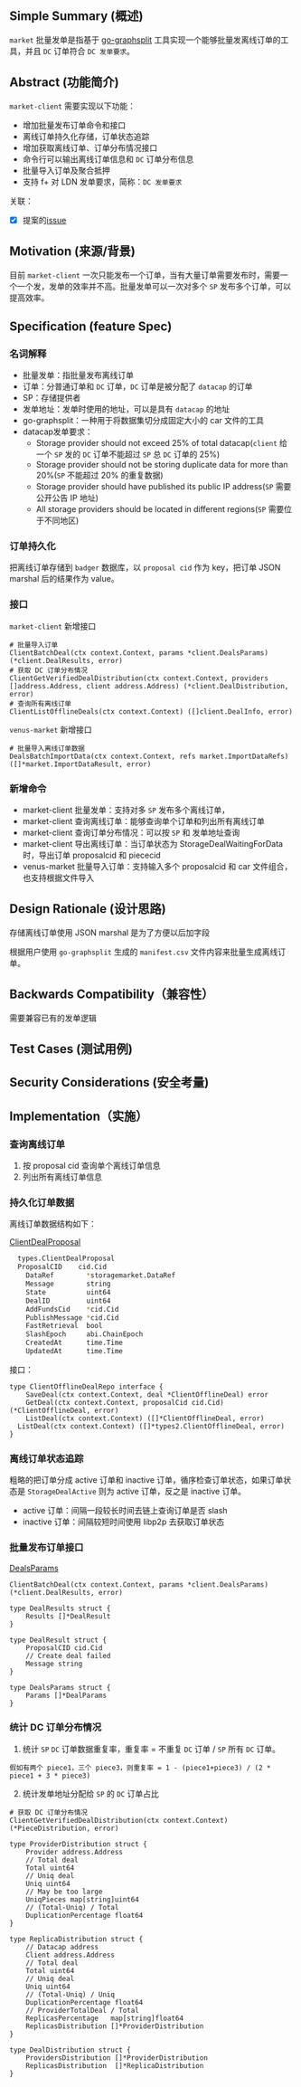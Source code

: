 <!--着重借鉴了FIP的模版：[这里](https://raw.githubusercontent.com/filecoin-project/FIPs/master/templates/template_FTP.md)-->

## Simple Summary (概述)
<!--"If you can't explain it simply, you don't understand it well enough." Provide a simplified and layman-accessible explanation of the design.-->
<!--俗话说："如果你不能以简单的话解释，说明你还不够懂他"提供一个简单的，非技术人员也能理解的介绍。-->

`market` 批量发单是指基于 [go-graphsplit](https://github.com/filedrive-team/go-graphsplit) 工具实现一个能够批量发离线订单的工具，并且 `DC` 订单符合 `DC 发单要求`。

## Abstract (功能简介)
<!--A short (~200 word) description of the technical issue being addressed.-->
<!--一个简短的200字以内的，描述当前的功能设计。-->

`market-client` 需要实现以下功能：

* 增加批量发布订单命令和接口
* 离线订单持久化存储，订单状态追踪
* 增加获取离线订单、订单分布情况接口
* 命令行可以输出离线订单信息和 `DC` 订单分布信息
* 批量导入订单及聚合抵押
* 支持 f+ 对 LDN 发单要求，简称：`DC 发单要求`

关联：
- [x] 提案的[issue](https://github.com/filecoin-project/venus/issues/5809)

## Motivation (来源/背景)
<!--The motivation is critical for new feature design that want to change the product. It should clearly explain why the existing product specification is inadequate to address the problem that this new feature solves.-->
<!--功能设计动机是很重要的。当前现有产品的哪儿些不足，功能需求的来源和背景，等等。在这个feature（设计）完成后，哪儿些问题会得到解决？-->

目前 `market-client` 一次只能发布一个订单，当有大量订单需要发布时，需要一个一个发，发单的效率并不高。批量发单可以一次对多个 `SP` 发布多个订单，可以提高效率。

## Specification (feature Spec)
<!--The technical specification should describe the syntax and semantics of any new feature. The specification should be detailed enough to allow others to easily translate into product implementations. -->
<!--具体的技术spec，需要对feature的syntax，semantics进行描述。Spec需要能够让别人更容易的按照spec去实现这个feature。-->

### 名词解释

- 批量发单：指批量发布离线订单
- 订单：分普通订单和 `DC` 订单，`DC` 订单是被分配了 `datacap` 的订单
- SP：存储提供者
- 发单地址：发单时使用的地址，可以是具有 `datacap` 的地址
- go-graphsplit：一种用于将数据集切分成固定大小的 car 文件的工具
- datacap发单要求：
  * Storage provider should not exceed 25% of total datacap(`client` 给一个 `SP` 发的 `DC` 订单不能超过  `SP` 总 `DC` 订单的 25%)
  * Storage provider should not be storing duplicate data for more than 20%(`SP` 不能超过 20% 的重复数据)
  * Storage provider should have published its public IP address(`SP` 需要公开公告 IP 地址)
  * All storage providers should be located in different regions(`SP` 需要位于不同地区)

### 订单持久化

把离线订单存储到 `badger` 数据库，以 `proposal cid` 作为 key，把订单 JSON marshal 后的结果作为 value。

### 接口

`market-client` 新增接口

```
# 批量导入订单
ClientBatchDeal(ctx context.Context, params *client.DealsParams) (*client.DealResults, error)
# 获取 DC 订单分布情况
ClientGetVerifiedDealDistribution(ctx context.Context, providers []address.Address, client address.Address) (*client.DealDistribution, error)
# 查询所有离线订单
ClientListOfflineDeals(ctx context.Context) ([]client.DealInfo, error)    
```

`venus-market` 新增接口

```
# 批量导入离线订单数据
DealsBatchImportData(ctx context.Context, refs market.ImportDataRefs) ([]*market.ImportDataResult, error)
```

### 新增命令

* market-client 批量发单：支持对多 `SP` 发布多个离线订单，
* market-client 查询离线订单：能够查询单个订单和列出所有离线订单
* market-client 查询订单分布情况：可以按 `SP` 和 发单地址查询
* market-client 导出离线订单：当订单状态为 StorageDealWaitingForData 时，导出订单 proposalcid 和 piececid
* venus-market 批量导入订单：支持输入多个 proposalcid 和 car 文件组合，也支持根据文件导入


## Design Rationale (设计思路)
<!--The rationale fleshes out the specification by describing what motivated the design and why particular design decisions were made. It should describe alternate designs that were considered and related work. -->
<!--设计思路基于上面的spec，描述了设计上的一些选择，以及为什么使用了这些选择。-->

存储离线订单使用 JSON marshal 是为了方便以后加字段

根据用户使用 `go-graphsplit` 生成的 `manifest.csv` 文件内容来批量生成离线订单。

## Backwards Compatibility（兼容性）
<!--All design/feature that introduce backwards incompatibilities must include a section describing these incompatibilities and their severity. The design/feature must explain how the author proposes to deal with these incompatibilities.-->
<!--所有功能设计都需要包含向前兼容性问题的描述。如，有哪儿些和之前版本不兼容的地方，不兼容地方的严重性，等等。功能设计文档需要包含作者如何处理/解决这些不兼容问题。-->

需要兼容已有的发单逻辑

## Test Cases (测试用例)
<!--Test cases for an implementation. Links to test cases if applicable.-->
<!--测试用例，如果有的话。-->

## Security Considerations (安全考量)
<!--All design/feature must contain a section that discusses the security implications/considerations relevant to the proposed change. Include information that might be important for security discussions, surfaces risks and can be used throughout the life cycle of the proposal. E.g. include security-relevant design decisions, concerns, important discussions, implementation-specific guidance and pitfalls, an outline of threats and risks and how they are being addressed.-->
<!--安全问题，如果有的话。-->


## Implementation（实施）
<!--Include any implementation details that you find may be helpful to elaborate your design. This may be a flow chart, an architecture diagram, system work flow chart.-->
<!--任何有助于展示设计意图的图标，等等都可以添加在这里。-->


### 查询离线订单

1. 按 proposal cid 查询单个离线订单信息
2. 列出所有离线订单信息

### 持久化订单数据

离线订单数据结构如下：

[ClientDealProposal](https://github.com/filecoin-project/venus/blob/master/venus-shared/types/state_types_gen.go#L24)

```sh
  types.ClientDealProposal
  ProposalCID    cid.Cid
	DataRef        *storagemarket.DataRef
	Message        string
	State          uint64
	DealID         uint64
	AddFundsCid    *cid.Cid
	PublishMessage *cid.Cid
	FastRetrieval  bool
	SlashEpoch     abi.ChainEpoch
	CreatedAt      time.Time
	UpdatedAt      time.Time
```

接口：

```
type ClientOfflineDealRepo interface {
	SaveDeal(ctx context.Context, deal *ClientOfflineDeal) error
	GetDeal(ctx context.Context, proposalCid cid.Cid) (*ClientOfflineDeal, error)
	ListDeal(ctx context.Context) ([]*ClientOfflineDeal, error)
  ListDeal(ctx context.Context) ([]*types2.ClientOfflineDeal, error)
}
```

### 离线订单状态追踪

粗略的把订单分成 active 订单和 inactive 订单，循序检查订单状态，如果订单状态是 `StorageDealActive` 则为 active 订单，反之是 inactive 订单。

* active 订单：间隔一段较长时间去链上查询订单是否 slash
* inactive 订单：间隔较短时间使用 libp2p 去获取订单状态


### 批量发布订单接口

[DealsParams](https://github.com/filecoin-project/venus/blob/master/venus-shared/types/market/client/deal.go#L16)

```
ClientBatchDeal(ctx context.Context, params *client.DealsParams) (*client.DealResults, error)

type DealResults struct {
	Results []*DealResult
}

type DealResult struct {
	ProposalCID cid.Cid
	// Create deal failed
	Message string
}

type DealsParams struct {
	Params []*DealParams
}
```

### 统计 DC 订单分布情况

1. 统计 `SP` `DC` 订单数据重复率，重复率 = 不重复 `DC` 订单 / `SP` 所有 `DC` 订单。

```
假如有两个 piece1，三个 piece3，则重复率 = 1 - (piece1+piece3) / (2 * piece1 + 3 * piece3)
```
2. 统计发单地址分配给 `SP` 的 `DC` 订单占比

```
# 获取 DC 订单分布情况
ClientGetVerifiedDealDistribution(ctx context.Context) (*PieceDistribution, error) 

type ProviderDistribution struct {
	Provider address.Address
	// Total deal
	Total uint64
	// Uniq deal
	Uniq uint64
	// May be too large
	UniqPieces map[string]uint64
	// (Total-Uniq) / Total
	DuplicationPercentage float64
}

type ReplicaDistribution struct {
	// Datacap address
	Client address.Address
	// Total deal
	Total uint64
	// Uniq deal
	Uniq uint64
	// (Total-Uniq) / Uniq
	DuplicationPercentage float64
	// ProviderTotalDeal / Total
	ReplicasPercentage   map[string]float64
	ReplicasDistribution []*ProviderDistribution
}

type DealDistribution struct {
	ProvidersDistribution []*ProviderDistribution
	ReplicasDistribution  []*ReplicaDistribution
}
```

